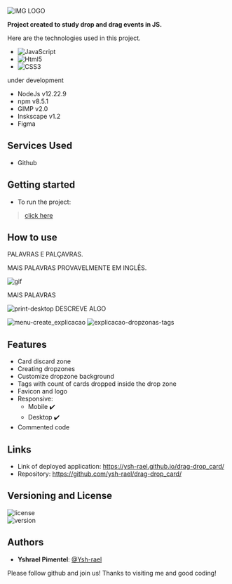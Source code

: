![IMG LOGO](https://user-images.githubusercontent.com/79410863/199850943-5ffe79e9-4614-40ca-bd27-8f09ced420fe.png)

**Project created to study drop and drag events in JS.**

Here are the technologies used in this project.
 

* ![JavaScript](https://img.shields.io/badge/-JavaScript-05122A?style=flat&logo=javascript)
* ![Html5](https://img.shields.io/badge/-HTML5-05122A?style=flat&logo=html5)
* ![CSS3](https://img.shields.io/badge/-CSS3-05122A?style=flat&logo=css3)

under development
* NodeJs v12.22.9
* npm v8.5.1
* GIMP v2.0
* Inskscape v1.2
* Figma
 
## Services Used
* Github
 
 
## Getting started
* To run the project:
>    [click here](https://ysh-rael.github.io/drag-drop_card/)
 
## How to use
 
PALAVRAS E PALÇAVRAS.<br>

MAIS PALAVRAS PROVAVELMENTE EM INGLÊS.<br>


![gif](https://j.gifs.com/MZN3.gif)<br>

[//]: # "https://gifs.com/gif/inputrange2-1-MZN4O3 ---> link do gif otimizado alternativo"
	
	
MAIS PALAVRAS<br>
	
	
![print-desktop](https://user-images.githubusercontent.com/79410863/199863391-b4b99b73-43e5-4af1-9391-ea77aeb459b4.png)
DESCREVE ALGO<br>

![menu-create_explicacao](https://user-images.githubusercontent.com/79410863/199863082-b78207f7-66a3-49bb-9845-d9a77abdbc1f.png)
![explicacao-dropzonas-tags](https://user-images.githubusercontent.com/79410863/199863192-00996735-fe74-4010-8450-61e7857d60b5.png)



	
 
 
## Features
 
 * Card discard zone
 * Creating dropzones
 * Customize dropzone background
 * Tags with count of cards dropped inside the drop zone
 * Favicon and logo
 * Responsive:
	- Mobile  ✔️
	- Desktop  ✔️
* Commented code
 
 
## Links
 
  - Link of deployed application: https://ysh-rael.github.io/drag-drop_card/
  - Repository: https://github.com/ysh-rael/drag-drop_card/
 
 
## Versioning and License

![license](https://img.shields.io/github/license/ysh-rael/drag-drop_card)<br>
![version](https://img.shields.io/github/package-json/v/ysh-rael/drag-drop_card)
 
## Authors
 
* **Yshrael Pimentel**: [@Ysh-rael](https://github.com/ysh-rael)
 
 
Please follow github and join us!
Thanks to visiting me and good coding!







